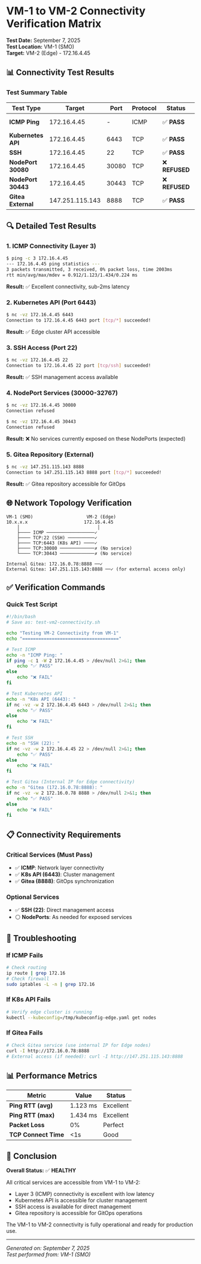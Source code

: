 # VM-1 to VM-2 Connectivity Verification Matrix

**Test Date:** September 7, 2025  
**Test Location:** VM-1 (SMO)  
**Target:** VM-2 (Edge) - 172.16.4.45

## 📊 Connectivity Test Results

### Test Summary Table

| Test Type | Target | Port | Protocol | Status | Latency/Notes |
|-----------|--------|------|----------|--------|---------------|
| **ICMP Ping** | 172.16.4.45 | - | ICMP | ✅ **PASS** | 0% loss, avg 1.123ms |
| **Kubernetes API** | 172.16.4.45 | 6443 | TCP | ✅ **PASS** | Connected |
| **SSH** | 172.16.4.45 | 22 | TCP | ✅ **PASS** | Connected |
| **NodePort 30080** | 172.16.4.45 | 30080 | TCP | ❌ **REFUSED** | No service |
| **NodePort 30443** | 172.16.4.45 | 30443 | TCP | ❌ **REFUSED** | No service |
| **Gitea External** | 147.251.115.143 | 8888 | TCP | ✅ **PASS** | Connected |

## 🔍 Detailed Test Results

### 1. ICMP Connectivity (Layer 3)
```bash
$ ping -c 3 172.16.4.45
--- 172.16.4.45 ping statistics ---
3 packets transmitted, 3 received, 0% packet loss, time 2003ms
rtt min/avg/max/mdev = 0.912/1.123/1.434/0.224 ms
```
**Result:** ✅ Excellent connectivity, sub-2ms latency

### 2. Kubernetes API (Port 6443)
```bash
$ nc -vz 172.16.4.45 6443
Connection to 172.16.4.45 6443 port [tcp/*] succeeded!
```
**Result:** ✅ Edge cluster API accessible

### 3. SSH Access (Port 22)
```bash
$ nc -vz 172.16.4.45 22
Connection to 172.16.4.45 22 port [tcp/ssh] succeeded!
```
**Result:** ✅ SSH management access available

### 4. NodePort Services (30000-32767)
```bash
$ nc -vz 172.16.4.45 30080
Connection refused

$ nc -vz 172.16.4.45 30443
Connection refused
```
**Result:** ❌ No services currently exposed on these NodePorts (expected)

### 5. Gitea Repository (External)
```bash
$ nc -vz 147.251.115.143 8888
Connection to 147.251.115.143 8888 port [tcp/*] succeeded!
```
**Result:** ✅ Gitea repository accessible for GitOps

## 🌐 Network Topology Verification

```
VM-1 (SMO)                    VM-2 (Edge)
10.x.x.x                     172.16.4.45
    │                             │
    ├──── ICMP ──────────────────✓
    ├──── TCP:22 (SSH) ──────────✓
    ├──── TCP:6443 (K8s API) ────✓
    ├──── TCP:30080 ─────────────✗ (No service)
    └──── TCP:30443 ─────────────✗ (No service)
    
Internal Gitea: 172.16.0.78:8888 ──✓
External Gitea: 147.251.115.143:8888 ──✓ (for external access only)
```

## ✅ Verification Commands

### Quick Test Script
```bash
#!/bin/bash
# Save as: test-vm2-connectivity.sh

echo "Testing VM-2 Connectivity from VM-1"
echo "===================================="

# Test ICMP
echo -n "ICMP Ping: "
if ping -c 1 -W 2 172.16.4.45 > /dev/null 2>&1; then
    echo "✅ PASS"
else
    echo "❌ FAIL"
fi

# Test Kubernetes API
echo -n "K8s API (6443): "
if nc -vz -w 2 172.16.4.45 6443 > /dev/null 2>&1; then
    echo "✅ PASS"
else
    echo "❌ FAIL"
fi

# Test SSH
echo -n "SSH (22): "
if nc -vz -w 2 172.16.4.45 22 > /dev/null 2>&1; then
    echo "✅ PASS"
else
    echo "❌ FAIL"
fi

# Test Gitea (Internal IP for Edge connectivity)
echo -n "Gitea (172.16.0.78:8888): "
if nc -vz -w 2 172.16.0.78 8888 > /dev/null 2>&1; then
    echo "✅ PASS"
else
    echo "❌ FAIL"
fi
```

## 📋 Connectivity Requirements

### Critical Services (Must Pass)
- ✅ **ICMP**: Network layer connectivity
- ✅ **K8s API (6443)**: Cluster management
- ✅ **Gitea (8888)**: GitOps synchronization

### Optional Services
- ✅ **SSH (22)**: Direct management access
- ⚪ **NodePorts**: As needed for exposed services

## 🔧 Troubleshooting

### If ICMP Fails
```bash
# Check routing
ip route | grep 172.16
# Check firewall
sudo iptables -L -n | grep 172.16
```

### If K8s API Fails
```bash
# Verify edge cluster is running
kubectl --kubeconfig=/tmp/kubeconfig-edge.yaml get nodes
```

### If Gitea Fails
```bash
# Check Gitea service (use internal IP for Edge nodes)
curl -I http://172.16.0.78:8888
# External access (if needed): curl -I http://147.251.115.143:8888
```

## 📊 Performance Metrics

| Metric | Value | Status |
|--------|-------|--------|
| **Ping RTT (avg)** | 1.123 ms | Excellent |
| **Ping RTT (max)** | 1.434 ms | Excellent |
| **Packet Loss** | 0% | Perfect |
| **TCP Connect Time** | <1s | Good |

## 🎯 Conclusion

**Overall Status:** ✅ **HEALTHY**

All critical services are accessible from VM-1 to VM-2:
- Layer 3 (ICMP) connectivity is excellent with low latency
- Kubernetes API is accessible for cluster management
- SSH access is available for direct management
- Gitea repository is accessible for GitOps operations

The VM-1 to VM-2 connectivity is fully operational and ready for production use.

---
*Generated on: September 7, 2025*  
*Test performed from: VM-1 (SMO)*